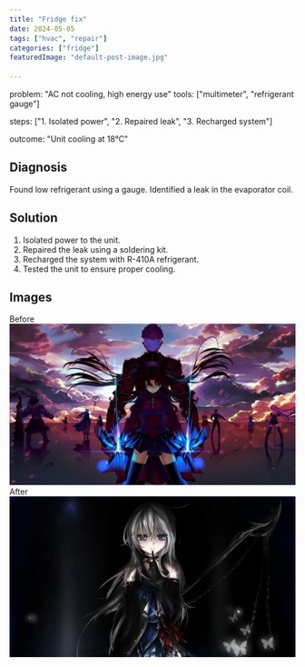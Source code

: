 ```yaml
---
title: "Fridge fix"
date: 2024-05-05
tags: ["hvac", "repair"]
categories: ["fridge"]
featuredImage: "default-post-image.jpg"

---
```

problem: "AC not cooling, high energy use"
tools: ["multimeter", "refrigerant gauge"]

steps: ["1. Isolated power", "2. Repaired leak", "3. Recharged system"]

outcome: "Unit cooling at 18°C"

## Diagnosis

Found low refrigerant using a gauge. Identified a leak in the evaporator coil.

## Solution

1. Isolated power to the unit.
2. Repaired the leak using a soldering kit.
3. Recharged the system with R-410A refrigerant.
4. Tested the unit to ensure proper cooling.

## Images

Before ![Before](temp3.jpg)
After ![After](temp4.jpg)

